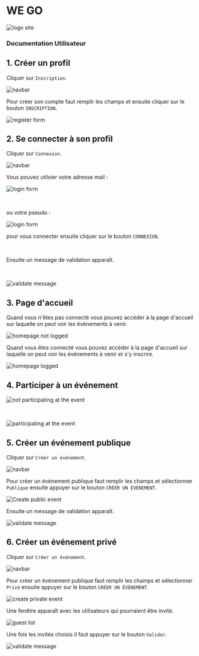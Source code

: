 # WE GO

![logo site](./assets/bg.svg)

### Documentation Utilisateur

<div style='page-break-after: always; break-after: page;'></div>

## 1. Créer un profil

Cliquer sur `Inscription`.

![navbar](./assets/navbar_notLogged_registerSelected.png)

Pour créer son compte faut remplir les champs et ensuite cliquer sur le bouton `INSCRIPTION`.

![register form](./assets/register_form.png)

<div style='page-break-after: always; break-after: page;'></div>

## 2. Se connecter à son profil

Cliquer sur `Connexion`.

![navbar](./assets/navbar_notLogged_loginSelected.png)

Vous pouvez utilsier votre adresse mail :

![login form](./assets/login_formEmail.png)

<br>

ou votre pseudo :

![login form](./assets/login_formNickname.png)

pour vous connecter ensuite cliquer sur le bouton `CONNEXION`.

<br>

Ensuite un message de validation apparaît.

<br>

![validate message](./assets/validate_MessageLogin.png)

<div style='page-break-after: always; break-after: page;'></div>

## 3. Page d'accueil 

Quand vous n'êtes pas connecté vous pouvez accéder à la page d'accueil sur laquelle on peut voir les événements à venir.

![homepage not logged](./assets/homepage_notLogged.png)

Quand vous êtes connecté vous pouvez accéder à la page d'accueil sur laquelle on peut voir les événements à venir et s'y inscrire.

![homepage logged](./assets/homepage_logged.png)

## 4. Participer à un événement

![not participating at the event](./assets/events_notParticipating.png)

<br>

![participating at the event](./assets/events_participating.png)

## 5. Créer un événement publique

Cliquer sur `Créer un événement`.

![navbar](./assets/navbar_logged_createeventSelected.png)

Pour créer un événement publique faut remplir les champs et sélectionner `Publique` ensuite appuyer sur le bouton `CRÉER UN ÉVÉNEMENT`.

![Create public event](./assets/createEvent_public.png)

Ensuite un message de validation apparaît.

![validate message](./assets/validate_message.png)

## 6. Créer un événement privé

Cliquer sur `Créer un événement`.

![navbar](./assets/navbar_logged_createeventSelected.png)

Pour créer un événement publique faut remplir les champs et sélectionner `Privé` ensuite appuyer sur le bouton `CRÉER UN ÉVÉNEMENT`.

![create private event](./assets/createEvent_private.png)

Une fenêtre apparaît avec les utilisateurs qui pourraient être invité.

![guest list](./assets/guestlist.png)

Une fois les invités choisis il faut appuyer sur le bouton `Valider`.

![validate message](./assets/validate_MessagePrivateEvent.png)
